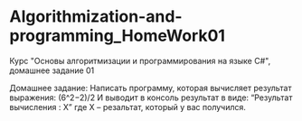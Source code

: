 # Algorithmization-and-programming_HomeWork01
Курс "Основы алгоритмизации и программирования на языке C#", домашнее задание 01

Домашнее задание: Написать программу, которая вычисляет результат выражения: (6^2−2)/2
И выводит в консоль результат в виде: “Результат вычисления : X” где X – резальтат, который у вас получился.
